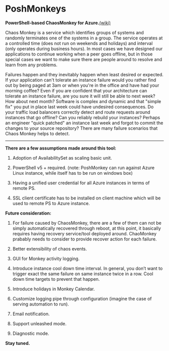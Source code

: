# PoshMonkeys
<b>PowerShell-based ChaosMonkey for Azure.</b><a href="https://github.com/EricMSFT/PoshMonkeys/wiki">(wiki)</a>


Chaos Monkey is a service which identifies groups of systems and randomly terminates one of the systems in a group. The service operates at a controlled time (does not run on weekends and holidays) and interval (only operates during business hours). In most cases we have designed our applications to continue working when a peer goes offline, but in those special cases we want to make sure there are people around to resolve and learn from any problems.

Failures happen and they inevitably happen when least desired or expected. If your application can't tolerate an instance failure would you rather find out by being paged at 3am or when you're in the office and have had your morning coffee? Even if you are confident that your architecture can tolerate an instance failure, are you sure it will still be able to next week? How about next month? Software is complex and dynamic and that "simple fix" you put in place last week could have undesired consequences. Do your traffic load balancers correctly detect and route requests around instances that go offline? Can you reliably rebuild your instances? Perhaps an engineer "quick patched" an instance last week and forgot to commit the changes to your source repository? There are many failure scenarios that Chaos Monkey helps to detect. 

<hr/>

<b>There are a few assumptions made around this tool:</b>

1. Adoption of AvailabilitySet as scaling basic unit.

2. PowerShell v5 + required. (note: PoshMonkey can run against Azure Linux instance, while itself has to be run on windows box)

3. Having a unified user credential for all Azure instances in terms of remote PS.

4. SSL client certificate has to be installed on client machine which will be used to remote PS to Azure instance.



<b>Future consideration:</b>

1. For failure caused by ChaosMonkey, there are a few of them can not be simply automatically recovered through reboot, at this point, it basically requires having recovery service/tool deployed around. ChaoMonkey prabably needs to consider to provide recover action for each failure.

2. Better extensibility of chaos events.

3. GUI for Monkey activity logging.

4. Introduce instance cool down time interval. In general, you don’t want to trigger exact the same failure on same instance twice in a row. Cool down time targets to prevent that happen.

5. Introduce holidays in Monkey Calendar.

6. Customize logging pipe through configuration (imagine the case of serving automation to run).

7. Email notification.

8. Support unleashed mode.

9. Diagnostic mode.

<b>Stay tuned.</b>
